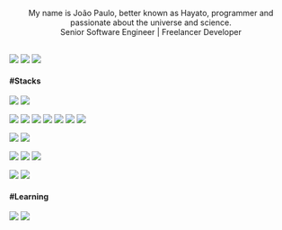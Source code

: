 <p align="center">
	My name is João Paulo, better known as Hayato, programmer and passionate about the universe and science.<br />
	Senior Software Engineer | Freelancer Developer
</p>

<br />

<div>
	<a href="https://twitter.com/hayatocode" target="_blank"><img src="https://img.shields.io/badge/Twitter-00acee?style=for-the-badge&logo=twitter&logoColor=white"></a>
	<a href="https://instagram.com/hayatocode" target="_blank"><img src="https://img.shields.io/badge/Instagram-E1306C?style=for-the-badge&logo=instagram&logoColor=white"></a>
	<a href="https://linkedin.com/in/hayatocode" target="_blank"><img src="https://img.shields.io/badge/LinkedIn-0E76A8?style=for-the-badge&logo=linkedin&logoColor=white"></a>
</div>

#### #Stacks

<a href="https://hayato.dev.br" target="_blank"><img src="https://img.shields.io/badge/Angular-FFFFFF?&style=flat&logo=angular&logoColor=red"></a>
<img src="https://img.shields.io/badge/Angular-FFFFFF?&style=flat&logo=angular&logoColor=red">

![](https://img.shields.io/badge/Angular-FFFFFF?&style=flat&logo=angular&logoColor=red)
![](https://img.shields.io/badge/Next.js-000000?&style=flat&logo=next.js&logoColor=white)
![](https://img.shields.io/badge/Hono-orange?&style=flat&logo=hono&logoColor=white)
![](https://img.shields.io/badge/Socket.IO-FFFFFF?style=flat&logo=socket.io&logoColor=black)
![](https://img.shields.io/badge/AdonisJS-5A45FF?style=flat&logo=adonisjs&logoColor=white)
![](https://img.shields.io/badge/HTML5-E96228?style=flat&logo=html5&logoColor=white)
![](https://img.shields.io/badge/CSS3-264DE4?style=flat&logo=css3&logoColor=white)

![](https://img.shields.io/badge/TypeScript-007ACC?style=flat&logo=typescript&logoColor=white)
![](https://img.shields.io/badge/PHP-6F73A7?style=flat&logo=php&logoColor=white)

![](https://img.shields.io/badge/Prisma-FFFFFF?style=flat&logo=prisma&logoColor=black)
![](https://img.shields.io/badge/MySQL-1D4A65?style=flat&logo=mysql&logoColor=white)
![](https://img.shields.io/badge/SQLite-43A2DC?style=flat&logo=sqlite&logoColor=003B57)

![](https://img.shields.io/badge/CloudFlare-FFFFFF?style=flat&logo=cloudflare&logoColor=orange)
![](https://img.shields.io/badge/PlanetScale-FFFFFF?style=flat&logo=planetscale&logoColor=black)

#### #Learning

![](https://img.shields.io/badge/Java-ED8B00?style=flat&logo=openjdk&logoColor=white)
![](https://img.shields.io/badge/ruby-9B111E?style=flat&logo=ruby&logoColor=white)
